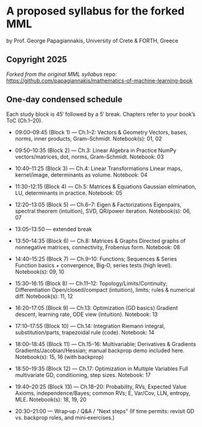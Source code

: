 # A proposed syllabus for the forked MML

by Prof. George Papagiannakis, University of Crete & FORTH, Greece

## Copyright 2025

*Forked from the original MML syllabus*
repo: <https://github.com/papagiannakis/mathematics-of-machine-learning-book>

## One‑day condensed schedule

Each study block is 45′ followed by a 5′ break. Chapters refer to your book’s ToC (Ch.1–20).  

* 09:00–09:45 (Block 1) — Ch.1–2: Vectors & Geometry
Vectors, bases, norms, inner products, Gram–Schmidt.
Notebook(s): 01, 02

* 09:50–10:35 (Block 2) — Ch.3: Linear Algebra in Practice
NumPy vectors/matrices, dot, norms, Gram–Schmidt.
Notebook: 03

* 10:40–11:25 (Block 3) — Ch.4: Linear Transformations
Linear maps, kernel/image, determinants as volume.
Notebook: 04

* 11:30–12:15 (Block 4) — Ch.5: Matrices & Equations
Gaussian elimination, LU, determinants in practice.
Notebook: 05

* 12:20–13:05 (Block 5) — Ch.6–7: Eigen & Factorizations
Eigenpairs, spectral theorem (intuition), SVD, QR/power iteration.
Notebook(s): 06, 07

* 13:05–13:50 — extended break

* 13:50–14:35 (Block 6) — Ch.8: Matrices & Graphs
Directed graphs of nonnegative matrices, connectivity, Frobenius form.
Notebook: 08

* 14:40–15:25 (Block 7) — Ch.9–10: Functions; Sequences & Series
Function basics + convergence, Big‑O, series tests (high level).
Notebook(s): 09, 10

* 15:30–16:15 (Block 8) — Ch.11–12: Topology/Limits/Continuity; Differentiation
Open/closed/compact (intuition), limits; rules & numerical diff.
Notebook(s): 11, 12

* 16:20–17:05 (Block 9) — Ch.13: Optimization (GD basics)
Gradient descent, learning rate, ODE view (intuition).
Notebook: 13

* 17:10–17:55 (Block 10) — Ch.14: Integration
Riemann integral, substitution/parts, trapezoidal rule (code).
Notebook: 14

* 18:00–18:45 (Block 11) — Ch.15–16: Multivariable; Derivatives & Gradients
Gradients/Jacobian/Hessian; manual backprop demo included here.
Notebook(s): 15, 16 (with backprop)

* 18:50–19:35 (Block 12) — Ch.17: Optimization in Multiple Variables
Full multivariate GD, conditioning, step sizes.
Notebook: 17

* 19:40–20:25 (Block 13) — Ch.18–20: Probability, RVs, Expected Value
Axioms, independence/Bayes; common RVs; E, Var/Cov, LLN, entropy, MLE.
Notebook(s): 18, 19, 20

* 20:30–21:00 — Wrap‑up / Q&A / “Next steps”
(If time permits: revisit GD vs. backprop roles, and mini‑exercises.)
